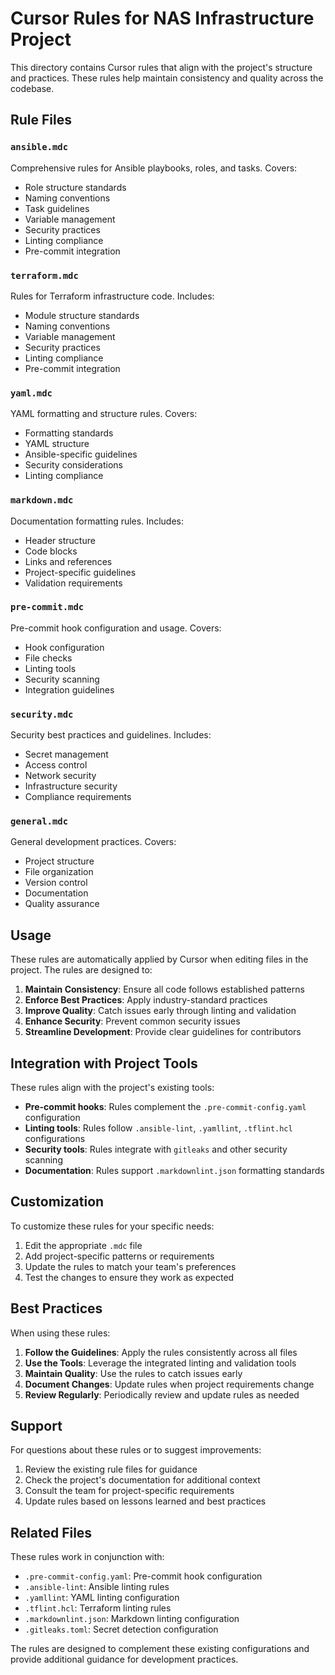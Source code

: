 # Cursor Rules for NAS Infrastructure Project

This directory contains Cursor rules that align with the project's structure and practices.
These rules help maintain consistency and quality across the codebase.

## Rule Files

### `ansible.mdc`

Comprehensive rules for Ansible playbooks, roles, and tasks. Covers:

- Role structure standards
- Naming conventions
- Task guidelines
- Variable management
- Security practices
- Linting compliance
- Pre-commit integration

### `terraform.mdc`

Rules for Terraform infrastructure code. Includes:

- Module structure standards
- Naming conventions
- Variable management
- Security practices
- Linting compliance
- Pre-commit integration

### `yaml.mdc`

YAML formatting and structure rules. Covers:

- Formatting standards
- YAML structure
- Ansible-specific guidelines
- Security considerations
- Linting compliance

### `markdown.mdc`

Documentation formatting rules. Includes:

- Header structure
- Code blocks
- Links and references
- Project-specific guidelines
- Validation requirements

### `pre-commit.mdc`

Pre-commit hook configuration and usage. Covers:

- Hook configuration
- File checks
- Linting tools
- Security scanning
- Integration guidelines

### `security.mdc`

Security best practices and guidelines. Includes:

- Secret management
- Access control
- Network security
- Infrastructure security
- Compliance requirements

### `general.mdc`

General development practices. Covers:

- Project structure
- File organization
- Version control
- Documentation
- Quality assurance

## Usage

These rules are automatically applied by Cursor when editing files in the project. The rules are designed to:

1. **Maintain Consistency**: Ensure all code follows established patterns
2. **Enforce Best Practices**: Apply industry-standard practices
3. **Improve Quality**: Catch issues early through linting and validation
4. **Enhance Security**: Prevent common security issues
5. **Streamline Development**: Provide clear guidelines for contributors

## Integration with Project Tools

These rules align with the project's existing tools:

- **Pre-commit hooks**: Rules complement the `.pre-commit-config.yaml` configuration
- **Linting tools**: Rules follow `.ansible-lint`, `.yamllint`, `.tflint.hcl` configurations
- **Security tools**: Rules integrate with `gitleaks` and other security scanning
- **Documentation**: Rules support `.markdownlint.json` formatting standards

## Customization

To customize these rules for your specific needs:

1. Edit the appropriate `.mdc` file
2. Add project-specific patterns or requirements
3. Update the rules to match your team's preferences
4. Test the changes to ensure they work as expected

## Best Practices

When using these rules:

1. **Follow the Guidelines**: Apply the rules consistently across all files
2. **Use the Tools**: Leverage the integrated linting and validation tools
3. **Maintain Quality**: Use the rules to catch issues early
4. **Document Changes**: Update rules when project requirements change
5. **Review Regularly**: Periodically review and update rules as needed

## Support

For questions about these rules or to suggest improvements:

1. Review the existing rule files for guidance
2. Check the project's documentation for additional context
3. Consult the team for project-specific requirements
4. Update rules based on lessons learned and best practices

## Related Files

These rules work in conjunction with:

- `.pre-commit-config.yaml`: Pre-commit hook configuration
- `.ansible-lint`: Ansible linting rules
- `.yamllint`: YAML linting configuration
- `.tflint.hcl`: Terraform linting rules
- `.markdownlint.json`: Markdown linting configuration
- `.gitleaks.toml`: Secret detection configuration

The rules are designed to complement these existing configurations and provide additional guidance for development practices.
